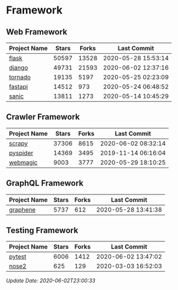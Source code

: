 # Framework

## Web Framework

| Project Name | Stars | Forks | Last Commit |
| ------------ | ----- | ----- | ----------- |
| [flask](https://github.com/pallets/flask) | 50597 | 13528 | 2020-05-28 15:53:14 |
| [django](https://github.com/django/django) | 49731 | 21593 | 2020-06-02 12:37:16 |
| [tornado](https://github.com/tornadoweb/tornado) | 19135 | 5197 | 2020-05-25 02:23:09 |
| [fastapi](https://github.com/tiangolo/fastapi) | 14512 | 973 | 2020-05-24 06:48:52 |
| [sanic](https://github.com/huge-success/sanic) | 13811 | 1273 | 2020-05-14 10:45:29 |

## Crawler Framework

| Project Name | Stars | Forks | Last Commit |
| ------------ | ----- | ----- | ----------- |
| [scrapy](https://github.com/scrapy/scrapy) | 37306 | 8615 | 2020-06-02 08:32:14 |
| [pyspider](https://github.com/binux/pyspider) | 14369 | 3495 | 2019-11-14 06:16:04 |
| [webmagic](https://github.com/code4craft/webmagic) | 9003 | 3777 | 2020-05-29 18:10:25 |

## GraphQL Framework

| Project Name | Stars | Forks | Last Commit |
| ------------ | ----- | ----- | ----------- |
| [graphene](https://github.com/graphql-python/graphene) | 5737 | 612 | 2020-05-28 13:41:38 |

## Testing Framework

| Project Name | Stars | Forks | Last Commit |
| ------------ | ----- | ----- | ----------- |
| [pytest](https://github.com/pytest-dev/pytest) | 6006 | 1412 | 2020-06-02 13:47:02 |
| [nose2](https://github.com/nose-devs/nose2) | 625 | 129 | 2020-03-03 16:52:03 |

*Update Date: 2020-06-02T23:00:33*
